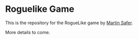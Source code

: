<h1>Roguelike Game</h1>
<p>This is the repository for the RogueLike game by <a href="http://www.martinsafer.com/roguelike" target="_blank">Martin Safer</a>.</p>

<p>More details to come.</p>